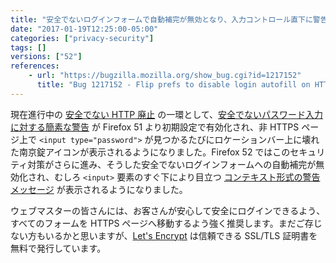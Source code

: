 ```yaml
---
title: "安全でないログインフォームで自動補完が無効となり、入力コントロール直下に警告が表示されるようになりました"
date: "2017-01-19T12:25:00-05:00"
categories: ["privacy-security"]
tags: []
versions: ["52"]
references:
    - url: "https://bugzilla.mozilla.org/show_bug.cgi?id=1217152"
      title: "Bug 1217152 - Flip prefs to disable login autofill on HTTP and enable the warning on insecure login fields"
---
```

現在進行中の [安全でない HTTP 廃止](https://www.fxsitecompat.com/ja/docs/2015/insecure-http-will-be-deprecated/) の一環として、[安全でないパスワード入力に対する簡素な警告](https://www.fxsitecompat.com/ja/docs/2016/insecure-password-input-warning-will-be-enabled-by-default/) が Firefox 51 より初期設定で有効化され、非 HTTPS ページ上で `<input type="password">` が見つかるたびにロケーションバー上に壊れた南京錠アイコンが表示されるようになりました。Firefox 52 ではこのセキュリティ対策がさらに進み、そうした安全でないログインフォームへの自動補完が無効化され、むしろ `<input>` 要素のすぐ下により目立つ [コンテキスト形式の警告メッセージ](https://bug1289913.bmoattachments.org/attachment.cgi?id=8809224) が表示されるようになりました。

ウェブマスターの皆さんには、お客さんが安心して安全にログインできるよう、すべてのフォームを HTTPS ページへ移動するよう強く推奨します。まだご存じない方もいるかと思いますが、[Let's Encrypt](https://letsencrypt.org/) は信頼できる SSL/TLS 証明書を無料で発行しています。
